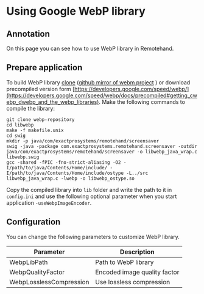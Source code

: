 Using Google WebP library
=========================

## Annotation

On this page you can see how to use WebP library in Remotehand. 

## Prepare application
To build WebP library [clone](https://chromium.googlesource.com/webm/libwebp) ([github mirror of webm project](https://github.com/webmproject/libwebp) ) or download precompiled version form [https://developers.google.com/speed/webp/](https://developers.google.com/speed/webp/docs/precompiled#getting_cwebp_dwebp_and_the_webp_libraries).
Make the following commands to compile the library:
```
git clone webp-repository
cd libwebp
make -f makefile.unix
cd swig
mkdir -p java/com/exactprosystems/remotehand/screensaver
swig -java -package com.exactprosystems.remotehand.screensaver -outdir java/com/exactprosystems/remotehand/screensaver -o libwebp_java_wrap.c libwebp.swig
gcc -shared -fPIC -fno-strict-aliasing -O2 -I/path/to/java/Contents/Home/include/ -I/path/to/java/Contents/Home/include/ostype -L../src  libwebp_java_wrap.c -lwebp -o libwebp_ostype.so
```
Copy the compiled library into `lib` folder and write the path to it in `config.ini` and use the following optional parameter  when you start application `-useWebpImageEncoder`.

## Configuration

You can change the following parameters to customize WebP library.

| Parameter  | Description |
| ------------- | ------------- |
| WebpLibPath  | Path to WebP library  |
| WebpQualityFactor  | Encoded image quality factor  |
| WebpLosslessCompression  | Use lossless compression  |